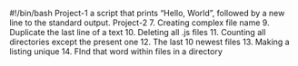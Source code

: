 #!/bin/bash
Project-1 a script that prints “Hello, World”, followed by a new line to the standard output.
Project-2
7. Creating complex file name
9. Duplicate the last line of a text
10. Deleting all .js files
11. Counting all directories except the present one
12. The last 10 newest files
13. Making a listing unique
14. FInd that word within files in a directory
